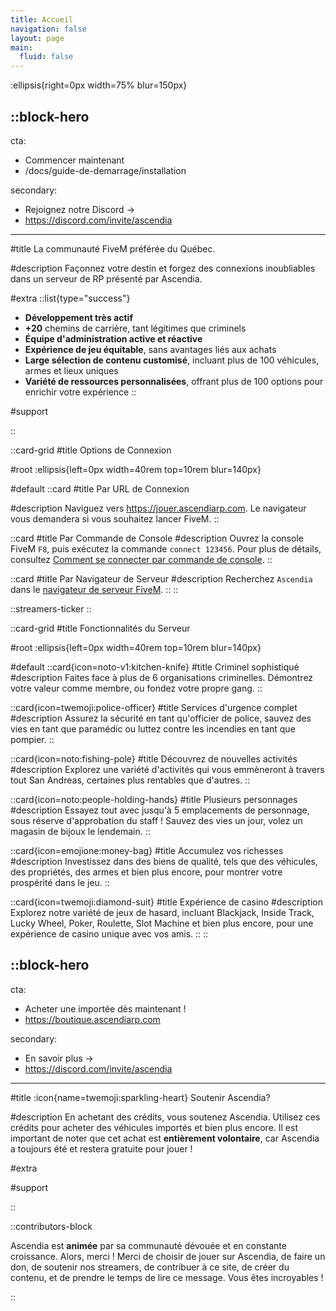 ```yaml
---
title: Accueil
navigation: false
layout: page
main:
  fluid: false
---
```


:ellipsis{right=0px width=75% blur=150px}

::block-hero
---
cta:

- Commencer maintenant
- /docs/guide-de-demarrage/installation

secondary:

- Rejoignez notre Discord →
- https://discord.com/invite/ascendia
---

#title
La communauté FiveM préférée du Québec.

#description
Façonnez votre destin et forgez des connexions inoubliables dans un serveur de RP présenté par Ascendia.

#extra
 ::list{type="success"}
 - **Développement très actif**
 - **+20** chemins de carrière, tant légitimes que criminels
 - **Équipe d'administration active et réactive**
 - **Expérience de jeu équitable**, sans avantages liés aux achats
 - **Large sélection de contenu customisé**, incluant plus de 100 véhicules, armes et lieux uniques
 - **Variété de ressources personnalisées**, offrant plus de 100 options pour enrichir votre expérience
 ::

#support
 <!-- :video-player{src="https://www.youtube.com/watch?v=6bnrcSavylY"} -->
::

::card-grid
#title
Options de Connexion

#root
:ellipsis{left=0px width=40rem top=10rem blur=140px}

#default
::card
#title
Par URL de Connexion

#description
Naviguez vers https://jouer.ascendiarp.com. Le navigateur vous demandera si vous souhaitez lancer FiveM.
::

::card
#title
Par Commande de Console
#description
Ouvrez la console FiveM `F8`, puis exécutez la commande `connect 123456`. Pour plus de détails, consultez [Comment se connecter par commande de console](/docs/guide-de-demarrage/comment-se-connecter#par-commande-de-console).
::

::card
#title
Par Navigateur de Serveur
#description
Recherchez `Ascendia` dans le [navigateur de serveur FiveM](https://servers.fivem.net/).
::
::

::streamers-ticker
::

::card-grid
#title
Fonctionnalités du Serveur

#root
:ellipsis{left=0px width=40rem top=10rem blur=140px}

#default
::card{icon=noto-v1:kitchen-knife}
#title
Criminel sophistiqué
#description
Faites face à plus de 6 organisations criminelles. Démontrez votre valeur comme membre, ou fondez votre propre gang.
::

::card{icon=twemoji:police-officer}
#title
Services d'urgence complet
#description
Assurez la sécurité en tant qu'officier de police, sauvez des vies en tant que paramédic ou luttez contre les incendies en tant que pompier.
::

::card{icon=noto:fishing-pole}
#title
Découvrez de nouvelles activités
#description
Explorez une variété d'activités qui vous emmèneront à travers tout San Andreas, certaines plus rentables que d'autres.
::

::card{icon=noto:people-holding-hands}
#title
Plusieurs personnages
#description
Essayez tout avec jusqu'à 5 emplacements de personnage, sous réserve d'approbation du staff ! Sauvez des vies un jour, volez un magasin de bijoux le lendemain.
::

::card{icon=emojione:money-bag}
#title
Accumulez vos richesses
#description
Investissez dans des biens de qualité, tels que des véhicules, des propriétés, des armes et bien plus encore, pour montrer votre prospérité dans le jeu.
::

::card{icon=twemoji:diamond-suit}
#title
Expérience de casino
#description
Explorez notre variété de jeux de hasard, incluant Blackjack, Inside Track, Lucky Wheel, Poker, Roulette, Slot Machine et bien plus encore, pour une expérience de casino unique avec vos amis.
::
::

::block-hero
---
cta:

- Acheter une importée dès maintenant !
- https://boutique.ascendiarp.com

secondary:

- En savoir plus →
- https://discord.com/invite/ascendia
---

#title
:icon{name=twemoji:sparkling-heart} Soutenir Ascendia?

#description
En achetant des crédits, vous soutenez Ascendia. Utilisez ces crédits pour acheter des véhicules importés et bien plus encore. Il est important de noter que cet achat est **entièrement volontaire**, car Ascendia a toujours été et restera gratuite pour jouer !

#extra

#support

::

<!-- ::card-grid
#title
Trailers d'Ascendia

#default
::card
#title
Uprising Trailer V3
#description

:video-player{src="https://www.youtube.com/watch?v=6bnrcSavylY"}
::
::card
#title
Uprising Trailer V3
#description

:video-player{src="https://www.youtube.com/watch?v=6bnrcSavylY"}
::
::card
#title
Uprising Trailer V3
#description

:video-player{src="https://www.youtube.com/watch?v=6bnrcSavylY"}
::
::div
:icon{name="noto:film-projector"} Voir plus sur [YouTube](https://www.youtube.com/@ascendiarp).
::
:: -->

::contributors-block

Ascendia est **animée** par sa communauté dévouée et en constante croissance. Alors, merci ! Merci de choisir de jouer sur Ascendia, de faire un don, de soutenir nos streamers, de contribuer à ce site, de créer du contenu, et de prendre le temps de lire ce message. Vous êtes incroyables !

::
